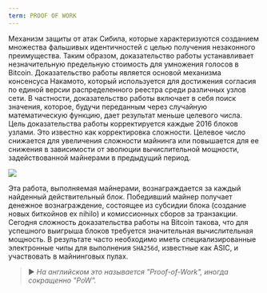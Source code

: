 ```yaml
---
term: PROOF OF WORK
---
```


Механизм защиты от атак Сибила, которые характеризуются созданием множества фальшивых идентичностей с целью получения незаконного преимущества. Таким образом, доказательство работы устанавливает незначительную предельную стоимость для умножения голосов в Bitcoin. Доказательство работы является основой механизма консенсуса Накамото, который используется для достижения согласия по единой версии распределенного реестра среди различных узлов сети. В частности, доказательство работы включает в себя поиск значения, которое, будучи переданным через случайную математическую функцию, дает результат меньше целевого числа. Цель доказательства работы корректируется каждые 2016 блоков узлами. Это известно как корректировка сложности. Целевое число снижается для увеличения сложности майнинга или повышается для ее снижения в зависимости от эволюции вычислительной мощности, задействованной майнерами в предыдущий период.

![](../../dictionnaire/assets/34.png)

Эта работа, выполняемая майнерами, вознаграждается за каждый найденный действительный блок. Победивший майнер получает денежное вознаграждение, состоящее из субсидии блока (создание новых биткойнов ex nihilo) и комиссионных сборов за транзакции. Сегодня сложность доказательства работы на Bitcoin такова, что для успешного выигрыша блоков требуется значительная вычислительная мощность. В результате часто необходимо иметь специализированные электронные чипы для выполнения `SHA256d`, известные как ASIC, и участвовать в майнинговых пулах.

> ► *На английском это называется "Proof-of-Work", иногда сокращенно "PoW".*
